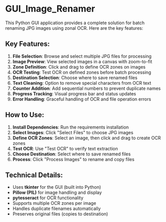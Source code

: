 # GUI_Image_Renamer

This Python GUI application provides a complete solution for batch renaming JPG images using zonal OCR. Here are the key features:

## Key Features:

1. **File Selection**: Browse and select multiple JPG files for processing
2. **Image Preview**: View selected images in a canvas with zoom-to-fit
3. **Zone Definition**: Click and drag to define OCR zones on images
4. **OCR Testing**: Test OCR on defined zones before batch processing
5. **Destination Selection**: Choose where to save renamed files
6. **Text Cleaning**: Option to remove special characters from OCR text
7. **Counter Addition**: Add sequential numbers to prevent duplicate names
8. **Progress Tracking**: Visual progress bar and status updates
9. **Error Handling**: Graceful handling of OCR and file operation errors


## How to Use:

1. **Install Dependencies**: Run the requirements installation
2. **Select Images**: Click "Select Files" to choose JPG images
3. **Define OCR Zones**: Select an image, then click and drag to create OCR zones
4. **Test OCR**: Use "Test OCR" to verify text extraction
5. **Choose Destination**: Select where to save renamed files
6. **Process**: Click "Process Images" to rename and copy files


## Technical Details:

- Uses **tkinter** for the GUI (built into Python)
- **Pillow (PIL)** for image handling and display
- **pytesseract** for OCR functionality
- Supports multiple OCR zones per image
- Handles duplicate filenames automatically
- Preserves original files (copies to destination)
